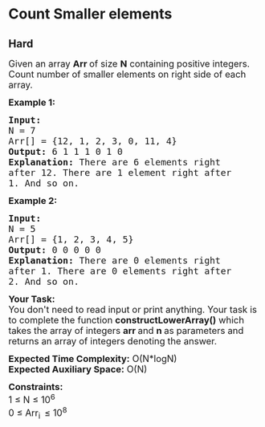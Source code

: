 # Count Smaller elements
## Hard 
<div class="problems_problem_content__Xm_eO"><p><span style="font-size:18px">Given an array <strong>Arr&nbsp;</strong>of size <strong>N</strong>&nbsp;containing&nbsp;positive integers. Count number of smaller elements on right side of each array.</span></p>

<p><span style="font-size:18px"><strong>Example 1:</strong></span></p>

<pre><span style="font-size:18px"><strong>Input:
</strong>N = 7
Arr[] = {12, 1, 2, 3, 0, 11, 4}
<strong>Output: </strong>6 1 1 1 0 1 0
<strong>Explanation:</strong> There are 6 elements right
after 12. There are 1 element right after
1. And so on.
</span></pre>

<p><span style="font-size:18px"><strong>Example 2:</strong></span></p>

<pre><span style="font-size:18px"><strong>Input:
</strong>N = 5
Arr[] = {1, 2, 3, 4, 5}
<strong>Output:</strong> 0 0 0 0 0
<strong>Explanation:</strong>&nbsp;There are 0 elements right
after 1. There are 0 elements right after
2. And so on.
</span></pre>

<p><span style="font-size:18px"><strong>Your Task:</strong><br>
You don't need to read input or print anything. Your task is to complete the function&nbsp;<strong>constructLowerArray()</strong>&nbsp;which takes the&nbsp;array of&nbsp;integers&nbsp;<strong>arr </strong>and&nbsp;<strong>n&nbsp;</strong>as parameters and returns an array of integers denoting the answer.</span></p>

<p><span style="font-size:18px"><strong>Expected Time Complexity:</strong>&nbsp;O(N*logN)<br>
<strong>Expected Auxiliary Space:</strong>&nbsp;O(N)</span></p>

<p><span style="font-size:18px"><strong>Constraints:</strong><br>
1 ≤ N ≤ 10<sup>6</sup><br>
0 ≤ Arr<sub>i&nbsp; </sub>≤ 10<sup>8</sup></span></p>
</div>
